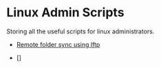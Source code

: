 # Linux Admin Scripts

Storing all the useful scripts for linux administrators.

* [Remote folder sync using lftp](https://github.com/t1819/Linux_Admin_Scripts/blob/master/RemoteFolderSync/LftpSync.sh)

* []